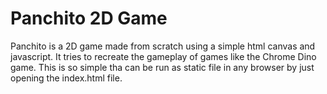 # Panchito 2D Game

Panchito is a 2D game made from scratch using a simple html canvas and javascript. It tries to recreate the gameplay of games like the Chrome Dino game. This is so simple tha can be run as static file in any browser by just opening the index.html file.

